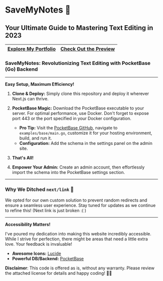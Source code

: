 # SaveMyNotes 🚀

## Your Ultimate Guide to Mastering Text Editing in 2023

| [Explore My Portfolio](https://jamesmowat.com/) | [Check Out the Preview](https://note.suddsy.dev/) |
| ----------------------------------------------- | ------------------------------------------------- |

### SaveMyNotes: Revolutionizing Text Editing with PocketBase (Go) Backend

---

**Easy Setup, Maximum Efficiency!**

1. **Clone & Deploy:** Simply clone this repository and deploy it wherever Next.js can thrive.

2. **PocketBase Magic:** Download the PocketBase executable to your server. For optimal performance, use Docker. Don't forget to expose port 443 or the port specified in your Docker configuration.

   - **Pro Tip:** Visit the [PocketBase GitHub](https://github.com/jfmow/pocketbase), navigate to `examples/base/main.go`, customize it for your hosting environment, build, and run it.
   - **Configuration:** Add the schema in the settings panel on the admin site.

3. **That's All!**

4. **Empower Your Admin:** Create an admin account, then effortlessly import the schema into the PocketBase settings section.

---

### Why We Ditched `next/link` 🔗

We opted for our own custom solution to prevent random redirects and ensure a seamless user experience. Stay tuned for updates as we continue to refine this! (Next link is just broken :( )

---

**Accessibility Matters!**

I've poured my dedication into making this website incredibly accessible. While I strive for perfection, there might be areas that need a little extra love. Your feedback is invaluable!

- **Awesome Icons:** [Lucide](https://lucide.dev/)
- **Powerful DB/Backend:** [PocketBase](https://pocketbase.io/)

**Disclaimer**:
This code is offered as is, without any warranty. Please review the attached license for details and happy coding! 🚀✨
